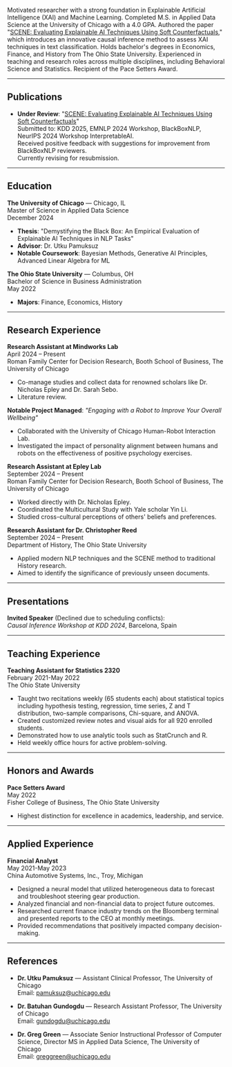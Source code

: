 Motivated researcher with a strong foundation in Explainable Artificial Intelligence (XAI) and Machine Learning. Completed M.S. in Applied Data Science at the University of Chicago with a 4.0 GPA. Authored the paper "[SCENE: Evaluating Explainable AI Techniques Using Soft Counterfactuals](https://arxiv.org/abs/2408.04575)," which introduces an innovative causal inference method to assess XAI techniques in text classification. Holds bachelor's degrees in Economics, Finance, and History from The Ohio State University. Experienced in teaching and research roles across multiple disciplines, including Behavioral Science and Statistics. Recipient of the Pace Setters Award.

---

## Publications
- **Under Review**: "[SCENE: Evaluating Explainable AI Techniques Using Soft Counterfactuals](https://arxiv.org/abs/2408.04575)"  
Submitted to: KDD 2025, EMNLP 2024 Workshop, BlackBoxNLP, NeurIPS 2024 Workshop InterpretableAI.  
Received positive feedback with suggestions for improvement from BlackBoxNLP reviewers.  
Currently revising for resubmission.

---

## Education
**The University of Chicago** — Chicago, IL  
Master of Science in Applied Data Science  
December 2024  
- **Thesis**: "Demystifying the Black Box: An Empirical Evaluation of Explainable AI Techniques in NLP Tasks"  
- **Advisor**: Dr. Utku Pamuksuz  
- **Notable Coursework**: Bayesian Methods, Generative AI Principles, Advanced Linear Algebra for ML  

**The Ohio State University** — Columbus, OH  
Bachelor of Science in Business Administration  
May 2022  
- **Majors**: Finance, Economics, History   

---

## Research Experience
**Research Assistant at Mindworks Lab**  
April 2024 – Present  
Roman Family Center for Decision Research, Booth School of Business, The University of Chicago
- Co-manage studies and collect data for renowned scholars like Dr. Nicholas Epley and Dr. Sarah Sebo.
- Literature review.

**Notable Project Managed**: *"Engaging with a Robot to Improve Your Overall Wellbeing"*  
- Collaborated with the University of Chicago Human-Robot Interaction Lab.  
- Investigated the impact of personality alignment between humans and robots on the effectiveness of positive psychology exercises.

**Research Assistant at Epley Lab**  
September 2024 – Present  
Roman Family Center for Decision Research, Booth School of Business, The University of Chicago  
- Worked directly with Dr. Nicholas Epley.
- Coordinated the Multicultural Study with Yale scholar Yin Li.  
- Studied cross-cultural perceptions of others' beliefs and preferences.

**Research Assistant for Dr. Christopher Reed**  
September 2024 – Present  
Department of History, The Ohio State University  
- Applied modern NLP techniques and the SCENE method to traditional History research.  
- Aimed to identify the significance of previously unseen documents.

---

## Presentations
**Invited Speaker** (Declined due to scheduling conflicts):  
*Causal Inference Workshop at KDD 2024*, Barcelona, Spain

---

## Teaching Experience
**Teaching Assistant for Statistics 2320**  
February 2021-May 2022  
The Ohio State University  
- Taught two recitations weekly (65 students each) about statistical topics including hypothesis testing, regression, time series, Z and T distribution, two-sample comparisons, Chi-square, and ANOVA.  
- Created customized review notes and visual aids for all 920 enrolled students.  
- Demonstrated how to use analytic tools such as StatCrunch and R.  
- Held weekly office hours for active problem-solving.

---

## Honors and Awards
**Pace Setters Award**  
May 2022  
Fisher College of Business, The Ohio State University  
- Highest distinction for excellence in academics, leadership, and service.

---

## Applied Experience
**Financial Analyst**  
May 2021-May 2023  
China Automotive Systems, Inc., Troy, Michigan  
- Designed a neural model that utilized heterogeneous data to forecast and troubleshoot steering gear production.  
- Analyzed financial and non-financial data to project future outcomes.  
- Researched current finance industry trends on the Bloomberg terminal and presented reports to the CEO at monthly meetings.  
- Provided recommendations that positively impacted company decision-making.

---

## References
- **Dr. Utku Pamuksuz** — Assistant Clinical Professor, The University of Chicago  
  Email: pamuksuz@uchicago.edu  

- **Dr. Batuhan Gundogdu** — Research Assistant Professor, The University of Chicago  
  Email: gundogdu@uchicago.edu  

- **Dr. Greg Green** — Associate Senior Instructional Professor of Computer Science, Director MS in Applied Data Science, The University of Chicago  
  Email: greggreen@uchicago.edu

